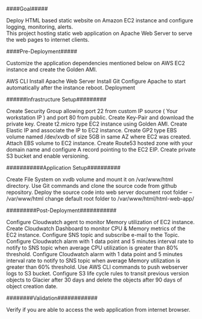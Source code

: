 ####Goal#####

Deploy HTML based static website on Amazon EC2 instance and configure logging, monitoring, alerts.  
This project hosting static web application on Apache Web Server to serve the web pages to internet clients. 

####Pre-Deployment#####

Customize the application dependencies mentioned below on AWS EC2 instance and create the Golden AMI.

AWS CLI
Install Apache Web Server
Install Git
Configure Apache to start automatically after the instance reboot.
Deployment

######Infrastructure Setup#########

Create Security Group allowing port 22 from custom IP source ( Your workstation IP ) and port 80 from public.
Create Key-Pair and download the private key.
Create t2.micro type EC2 instance using Golden AMI. 
Create Elastic IP and associate the IP to EC2 instance.
Create GP2 type EBS volume named /dev/xvdb of size 5GB in same AZ where EC2 was created.
Attach EBS volume to EC2 instance.
Create Route53 hosted zone with your domain name and configure A record pointing to the EC2 EIP.
Create private S3 bucket and enable versioning.

###########Application Setup##########

Create File System on xvdb volume and mount it on /var/www/html directory. 
Use Git commands and clone the source code from github repository.
Deploy the source code into web server document root folder – /var/www/html
change default root folder to /var/www/html/html-web-app/

#########Post-Deployment###########

Configure Cloudwatch agent to monitor Memory utilization of EC2 instance.
Create Cloudwatch Dashboard to monitor CPU & Memory metrics of the EC2 instance.
Configure SNS topic and subscribe e-mail to the Topic.
Configure Cloudwatch alarm with 1 data point and 5 minutes interval rate to notify to SNS topic when average CPU utilization is greater than 80% threshold.
Configure Cloudwatch alarm with 1 data point and 5 minutes interval rate to notify to SNS topic when average Memory utilization is greater than 60% threshold. 
Use AWS CLI commands to push webserver logs to S3 bucket.
Configure S3 life cycle rules to transit previous version objects to Glacier after 30 days and delete the objects after 90 days of object creation date.

########Validation############

Verify if you are able to access the web application from internet browser. 
